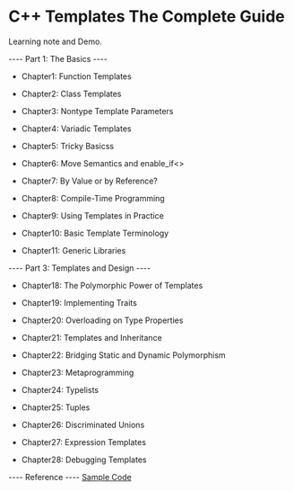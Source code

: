 # C++ Templates The Complete Guide

Learning note and Demo.

---- Part 1: The Basics ----

- Chapter1: Function Templates

- Chapter2: Class Templates

- Chapter3: Nontype Template Parameters

- Chapter4: Variadic Templates

- Chapter5: Tricky Basicss

- Chapter6: Move Semantics and enable_if<>

- Chapter7: By Value or by Reference?

- Chapter8: Compile-Time Programming

- Chapter9: Using Templates in Practice

- Chapter10: Basic Template Terminology

- Chapter11: Generic Libraries

---- Part 3: Templates and Design ----

- Chapter18: The Polymorphic Power of Templates

- Chapter19: Implementing Traits

- Chapter20: Overloading on Type Properties

- Chapter21: Templates and Inheritance

- Chapter22: Bridging Static and Dynamic Polymorphism

- Chapter23: Metaprogramming

- Chapter24: Typelists

- Chapter25: Tuples

- Chapter26: Discriminated Unions

- Chapter27: Expression Templates

- Chapter28: Debugging Templates

---- Reference ----
[Sample Code](http://www.tmplbook.com/)
